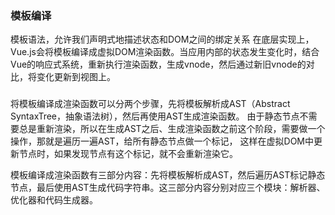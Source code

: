 ### 模板编译
模板语法，允许我们声明式地描述状态和DOM之间的绑定关系
在底层实现上，Vue.js会将模板编译成虚拟DOM渲染函数。当应用内部的状态发生变化时，结合Vue的响应式系统，重新执行渲染函数，生成vnode，然后通过新旧vnode的对比，将变化更新到视图上。
###
将模板编译成渲染函数可以分两个步骤，先将模板解析成AST（Abstract SyntaxTree，抽象语法树），然后再使用AST生成渲染函数。
由于静态节点不需要总是重新渲染，所以在生成AST之后、生成渲染函数之前这个阶段，需要做一个操作，那就是遍历一遍AST，给所有静态节点做一个标记，
这样在虚拟DOM中更新节点时，如果发现节点有这个标记，就不会重新渲染它。


模板编译成渲染函数有三部分内容：先将模板解析成AST，然后遍历AST标记静态节点，最后使用AST生成代码字符串。这三部分内容分别对应三个模块：解析器、优化器和代码生成器。